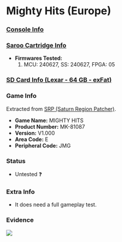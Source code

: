 # Mighty Hits (Europe)

### [Console Info](../../../../Info/Consoles/VA13/README.md)

### [Saroo Cartridge Info](../../../../Info/Cartridges/RetroGameParadiseStore/1.32F/README.md)

- <b>Firmwares Tested:</b>
  1. MCU: 240627, SS: 240627, FPGA: 05

### [SD Card Info (Lexar - 64 GB - exFat)](../../../../Info/SdCards/Lexar/64GB/exfat/README.md)

### Game Info

Extracted from [SRP (Saturn Region Patcher)](https://segaxtreme.net/resources/saturn-region-patcher.81/download).

- <b>Game Name:</b> MIGHTY HITS
- <b>Product Number:</b> MK-81087
- <b>Version:</b> V1.000
- <b>Area Code:</b> E
- <b>Peripheral Code:</b> JMG

### Status

- Untested :question:

### Extra Info

- It does need a full gameplay test.

### Evidence

[![](https://img.youtube.com/vi/TciBJKsCLDg/0.jpg)](https://www.youtube.com/watch?v=TciBJKsCLDg)
